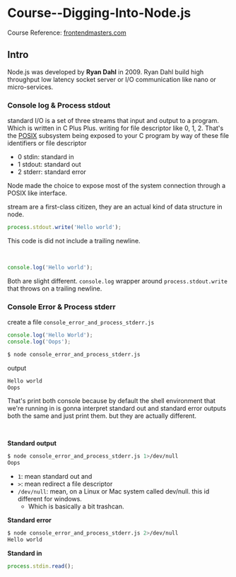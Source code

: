 # Course--Digging-Into-Node.js
Course Reference: [frontendmasters.com](https://frontendmasters.com/courses/digging-into-node/introduction/)

## Intro
Node.js was developed by **Ryan Dahl** in 2009. Ryan Dahl build high throughput low latency socket server or I/O communication like nano or micro-services.

### Console log & Process stdout

standard I/O is a set of three streams that input and output to a program. Which is written in C Plus Plus. writing for file descriptor like 0, 1, 2.
That's the [POSIX](https://en.wikipedia.org/wiki/POSIX) subsystem being exposed to your C program by way of these file identifiers or file descriptor

- 0 stdin: standard in
- 1 stdout: standard out
- 2 stderr: standard error

Node made the choice to expose most of the system connection through a POSIX like interface.

stream are a first-class citizen, they are an actual kind of data structure in node.

```js
process.stdout.write('Hello world');
```
This code is did not include a trailing newline.

<br />

```js
console.log('Hello world');
```
Both are slight different. `console.log` wrapper around `process.stdout.write` that throws on a trailing newline.

### Console Error & Process stderr

create a file `console_error_and_process_stderr.js`
```js
console.log('Hello World');
console.log('Oops');
```

```bash
$ node console_error_and_process_stderr.js
```

output
```bash
Hello world
Oops
```
That's print both console because by default the shell environment that we're running in is gonna interpret standard out and standard error outputs both the same and just print them. but they are actually different.

<br />


**Standard output**
```bash
$ node console_error_and_process_stderr.js 1>/dev/null
Oops
```

- `1`: mean standard out and
- `>`: mean redirect a file descriptor
- `/dev/null`: mean, on a Linux or Mac system called dev/null. this id different for windows.
    - Which is basically a bit trashcan.


**Standard error**
```bash
$ node console_error_and_process_stderr.js 2>/dev/null
Hello world
```

**Standard in**
```js
process.stdin.read();
```